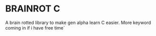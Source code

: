 # BRAINROT C

A brain rotted library to make gen alpha learn C easier. More keyword coming in if i have free time`